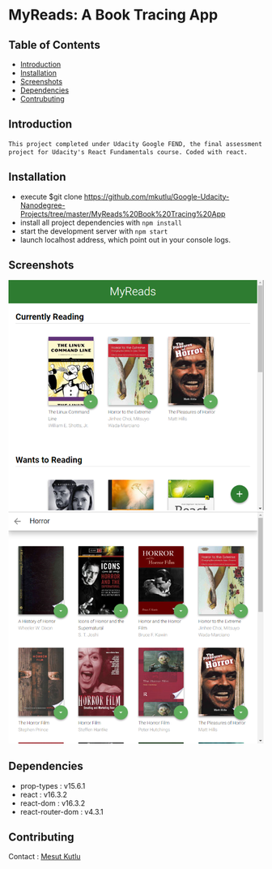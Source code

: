 # MyReads: A Book Tracing App

## Table of Contents

* [Introduction](#introduction)
* [Installation](#installation)
* [Screenshots](#screenshots)
* [Dependencies](#dependencies)
* [Contrubuting](#contributing)

## Introduction

    This project completed under Udacity Google FEND, the final assessment project for Udacity's React Fundamentals course. Coded with react.

## Installation

* execute $git clone https://github.com/mkutlu/Google-Udacity-Nanodegree-Projects/tree/master/MyReads%20Book%20Tracing%20App
* install all project dependencies with `npm install`
* start the development server with `npm start`
* launch localhost address, which point out in your console logs.


## Screenshots

![gamescreen](https://github.com/mkutlu/Google-Udacity-Nanodegree-Projects/blob/master/MyReads%20Book%20Tracing%20App/img/scr1.png?raw=true)
![endscreen](https://github.com/mkutlu/Google-Udacity-Nanodegree-Projects/blob/master/MyReads%20Book%20Tracing%20App/img/scr2.png?raw=true)

## Dependencies

* prop-types : v15.6.1
* react : v16.3.2
* react-dom : v16.3.2
* react-router-dom : v4.3.1

## Contributing

Contact : [Mesut Kutlu](https://github.com/mkutlu)